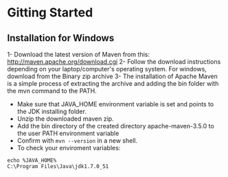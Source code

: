 # Gitting Started
## Installation for Windows
1- Download the latest version of Maven from this: http://maven.apache.org/download.cgi
2- Follow the download instructions depending on your laptop/computer's operating system. For windows, download from the Binary zip archive
3- The installation of Apache Maven is a simple process of extracting the archive and adding the bin folder with the mvn command to the PATH.
  - Make sure that JAVA_HOME environment variable is set and points to the JDK installing folder.
  - Unzip the downloaded maven zip.
  - Add the bin directory of the created directory apache-maven-3.5.0 to the user PATH environment variable
  - Confirm with `mvn --version` in a new shell.
  - To check your enviroment variables:
```
echo %JAVA_HOME% 
C:\Program Files\Java\jdk1.7.0_51
```
  
